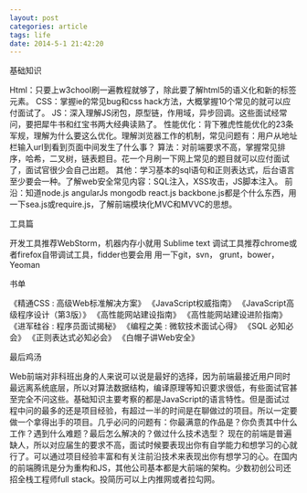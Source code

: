 ```yaml
---
layout: post
categories: article
tags: life
date: 2014-5-1 21:42:20
---
```


基础知识

Html：只要上w3chool刷一遍教程就够了，除此要了解html5的语义化和新的标签元素。
CSS：掌握ie的常见bug和css hack方法，大概掌握10个常见的就可以应付面试了。
JS：深入理解JS闭包，原型链，作用域，异步回调。这些面试经常问，要把犀牛书和红宝书两大经典读熟了。
性能优化：背下雅虎性能优化的23条军规，理解为什么要这么优化。理解浏览器工作的机制，常见问题有：用户从地址栏输入url到看到页面中间发生了什么事？
算法：对前端要求不高，掌握常见排序，哈希，二叉树，链表题目。花一个月刷一下网上常见的题目就可以应付面试了，面试官很少会自己出题。
其他：学习基本的sql语句和正则表达式，后台语言至少要会一种。了解web安全常见内容：SQL注入，XSS攻击，JS脚本注入。
前沿：知道node.js  angularJs  mongodb  react.js  backbone.js都是个什么东西，用一下sea.js或require.js，了解前端模块化MVC和MVVC的思想。

工具篇

开发工具推荐WebStorm，机器内存小就用 Sublime text
调试工具推荐chrome或者firefox自带调试工具，fidder也要会用
用一下git，svn， grunt，bower，Yeoman

书单

《精通CSS : 高级Web标准解决方案》
《JavaScript权威指南》 《JavaScript高级程序设计（第3版）》
《高性能网站建设指南》 《高性能网站建设进阶指南》
《进军硅谷 : 程序员面试揭秘》 《编程之美 : 微软技术面试心得》
《SQL 必知必会》 《正则表达式必知必会》 《白帽子讲Web安全》

最后鸡汤

Web前端对非科班出身的人来说可以说是最好的选择，因为前端最接近用户同时最远离系统底层，所以对算法数据结构，编译原理等知识要求很低，有些面试官甚至完全不问这些。基础知识主要考察的都是JavaScript的语言特性。但是面试过程中问的最多的还是项目经验，有超过一半的时间是在聊做过的项目。所以一定要做一个拿得出手的项目。几乎必问的问题有：你最满意的作品是？你负责其中什么工作？遇到什么难题？最后怎么解决的？做过什么技术选型？
现在的前端是普遍缺人，所以对应届生的要求不高，面试时候要表现出你有自学能力和想学习的心就行了。可以通过项目经验丰富和有关注前沿技术来表现出你有想学习的心。在国内的前端腾讯是分为重构和JS，其他公司基本都是大前端的架构。少数初创公司还招全栈工程师full stack。投简历可以上内推网或者拉勾网。





